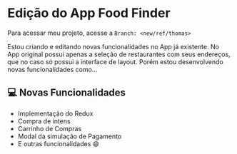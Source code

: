 # Edição do App Food Finder

Para acessar meu projeto, acesse a  `Branch: <new/ref/thomas>`

Estou criando e editando novas funcionalidades no App já existente. No App original possui apenas a seleção de restaurantes com seus endereços, que no caso só possui a interface de layout. Porém estou desenvolvendo novas funcionalidades como...


## 💻 Novas Funcionalidades

- Implementação do Redux
- Compra de intens
- Carrinho de Compras
- Modal da simulação de Pagamento
- E outras funcionalidades 😄
